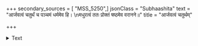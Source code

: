 +++
secondary_sources = [ "MSS_5250",]
jsonClass = "Subhaashita"
text = "आर्जवत्वं चतुर्थं च पञ्चमं धर्ममेव हि।  \nमधुरत्वं ततः प्रोक्तं षष्ठमेव वरानने॥"
title = "आर्जवत्वं चतुर्थम्"

+++

<details><summary>Text</summary>

आर्जवत्वं चतुर्थं च पञ्चमं धर्ममेव हि।  
मधुरत्वं ततः प्रोक्तं षष्ठमेव वरानने॥
</details>

